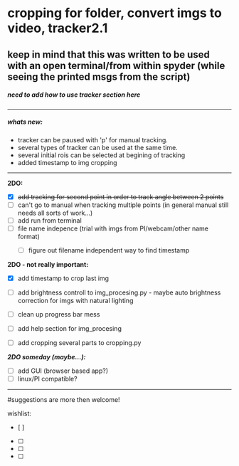 # cropping for folder, convert imgs to video, tracker2.1 


keep in mind that this was written to be used with an open terminal/from within spyder
(while seeing the printed msgs from the script)
------------
##### need to add *how to use tracker* section here
------------

##### whats new:
* tracker can be paused with 'p' for manual tracking.
* several types of tracker can be used at the same time.
* several initial rois can be selected at begining of tracking
* added timestamp to img cropping

------------
**2DO:**
- [X] ~~add tracking for second point in order to track angle between 2 points~~
- [ ] can't go to manual when tracking multiple points
	(in general manual still needs all sorts of work...)
- [ ] add run from terminal
- [ ] file name indepence (trial with imgs from PI/webcam/other name format)
	- [ ] figure out filename independent way to find timestamp



**2DO - not really important:**
- [X] add timestamp to crop last img
- [ ] add brightness controll to img_procesing.py - maybe auto brightness correction for imgs with natural lighting
- [ ] clean up progress bar mess
- [ ] add help section for img_procesing
- [ ] add cropping several parts to cropping.py


  

_**2DO someday (maybe...):**_
- [ ] add GUI (browser based app?)
- [ ] linux/PI compatible?

------------
#suggestions are more then welcome!

wishlist:
- [ ]
- [ ]
- [ ]
- [ ]
